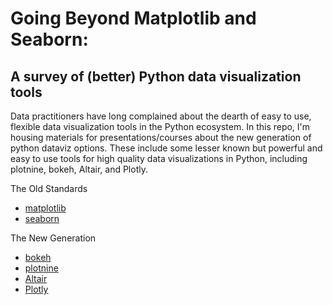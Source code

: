 # Going Beyond Matplotlib and Seaborn:
## A survey of (better) Python data visualization tools 

Data practitioners have long complained about the dearth of easy to use, flexible data visualization tools in the Python ecosystem. In this repo, I'm housing materials for presentations/courses about the new generation of python dataviz options. These include some lesser known but powerful and easy to use tools for high quality data visualizations in Python, including plotnine, bokeh, Altair, and Plotly. 

The Old Standards
* [matplotlib](https://matplotlib.org/)
* [seaborn](https://seaborn.pydata.org/)

The New Generation
* [bokeh](https://docs.bokeh.org/en/latest/index.html)
* [plotnine](https://plotnine.readthedocs.io/en/stable/)
* [Altair](https://altair-viz.github.io/)
* [Plotly](https://plotly.com/python/)
